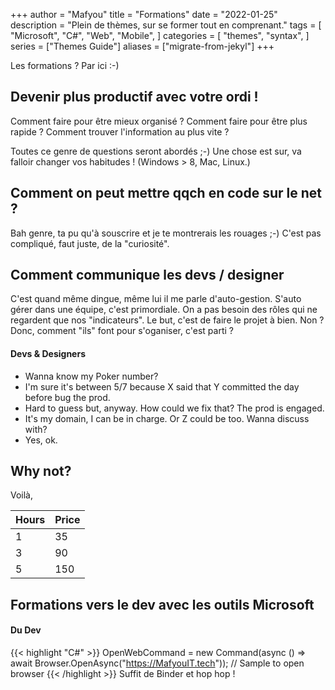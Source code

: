 +++
author = "Mafyou"
title = "Formations"
date = "2022-01-25"
description = "Plein de thèmes, sur se former tout en comprenant."
tags = [
    "Microsoft",
    "C#",
    "Web",
    "Mobile",
]
categories = [
    "themes",
    "syntax",
]
series = ["Themes Guide"]
aliases = ["migrate-from-jekyl"]
+++

Les formations ? Par ici :-)
<!--more-->

## Devenir plus productif avec votre ordi !

Comment faire pour être mieux organisé ?
Comment faire pour être plus rapide ?
Comment trouver l'information au plus vite ?

Toutes ce genre de questions seront abordés ;-)
Une chose est sur, va falloir changer vos habitudes !
(Windows > 8, Mac, Linux.)

## Comment on peut mettre qqch en code sur le net ?

Bah genre, ta pu qu'à souscrire et je te montrerais les rouages ;-)
C'est pas compliqué, faut juste, de la "curiosité".

## Comment communique les devs / designer

C'est quand même dingue, même lui il me parle d'auto-gestion.
S'auto gérer dans une équipe, c'est primordiale. On a pas besoin des rôles qui ne regardent que nos "indicateurs".
Le but, c'est de faire le projet à bien. Non ?
Donc, comment "ils" font pour s'oganiser, c'est parti ?

#### Devs & Designers

- Wanna know my Poker number?
- I'm sure it's between 5/7 because X said that Y committed the day before bug the prod.
- Hard to guess but, anyway. How could we fix that? The prod is engaged.
- It's my domain, I can be in charge. Or Z could be too. Wanna discuss with?
- Yes, ok.

[^1]: The above quote is excerpted from Rob Pike's [talk](https://www.youtube.com/watch?v=PAAkCSZUG1c) during Gopherfest, November 18, 2015.

## Why not?

Voilà,

   Hours | Price
--------|------
    1 | 35
  3 | 90
  5 | 150

## Formations vers le dev avec les outils Microsoft

#### Du Dev
{{< highlight "C#" >}}
OpenWebCommand = new Command(async () => await Browser.OpenAsync("https://MafyouIT.tech")); // Sample to open browser
{{< /highlight >}}
Suffit de Binder et hop hop !